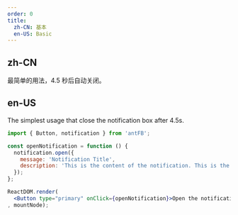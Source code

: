 ```yaml
---
order: 0
title:
  zh-CN: 基本
  en-US: Basic
---
```


## zh-CN

最简单的用法，4.5 秒后自动关闭。

## en-US

The simplest usage that close the notification box after 4.5s.

````jsx
import { Button, notification } from 'antFB';

const openNotification = function () {
  notification.open({
    message: 'Notification Title',
    description: 'This is the content of the notification. This is the content of the notification. This is the content of the notification.',
  });
};

ReactDOM.render(
  <Button type="primary" onClick={openNotification}>Open the notification box</Button>
, mountNode);
````
